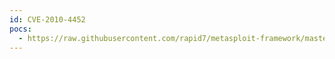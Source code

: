 ```yaml
---
id: CVE-2010-4452
pocs:
  - https://raw.githubusercontent.com/rapid7/metasploit-framework/master/modules/exploits/windows/browser/java_codebase_trust.rb
---
```

